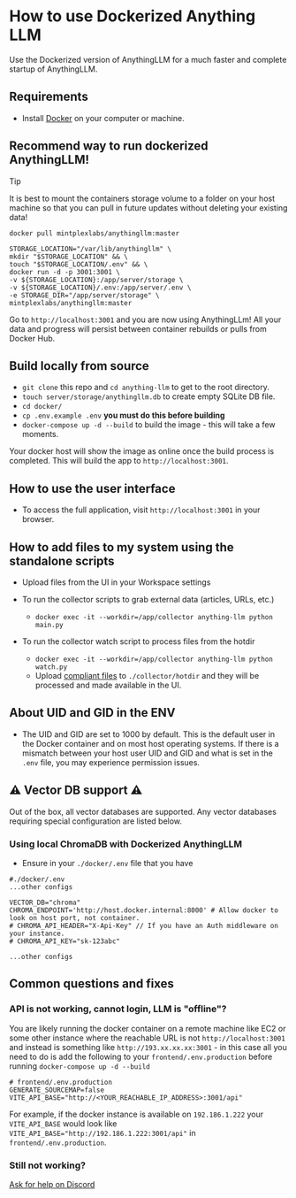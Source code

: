 # How to use Dockerized Anything LLM

Use the Dockerized version of AnythingLLM for a much faster and complete startup of AnythingLLM.

## Requirements
- Install [Docker](https://www.docker.com/) on your computer or machine.

## Recommend way to run dockerized AnythingLLM!
> [!TIP]
> It is best to mount the containers storage volume to a folder on your host machine
> so that you can pull in future updates without deleting your existing data!

`docker pull mintplexlabs/anythingllm:master`

```shell
STORAGE_LOCATION="/var/lib/anythingllm" \
mkdir "$STORAGE_LOCATION" && \
touch "$STORAGE_LOCATION/.env" && \
docker run -d -p 3001:3001 \
-v ${STORAGE_LOCATION}:/app/server/storage \
-v ${STORAGE_LOCATION}/.env:/app/server/.env \
-e STORAGE_DIR="/app/server/storage" \
mintplexlabs/anythingllm:master
```

Go to `http://localhost:3001` and you are now using AnythingLLm! All your data and progress will persist between
container rebuilds or pulls from Docker Hub.

## Build locally from source
- `git clone` this repo and `cd anything-llm` to get to the root directory.
- `touch server/storage/anythingllm.db` to create empty SQLite DB file.
- `cd docker/`
- `cp .env.example .env` **you must do this before building**
- `docker-compose up -d --build` to build the image - this will take a few moments.

Your docker host will show the image as online once the build process is completed. This will build the app to `http://localhost:3001`.

## How to use the user interface
- To access the full application, visit `http://localhost:3001` in your browser.

## How to add files to my system using the standalone scripts
- Upload files from the UI in your Workspace settings

- To run the collector scripts to grab external data (articles, URLs, etc.)
  - `docker exec -it --workdir=/app/collector anything-llm python main.py`

- To run the collector watch script to process files from the hotdir
  - `docker exec -it --workdir=/app/collector anything-llm python watch.py`
  - Upload [compliant files](../collector/hotdir/__HOTDIR__.md) to `./collector/hotdir` and they will be processed and made available in the UI.

## About UID and GID in the ENV
- The UID and GID are set to 1000 by default. This is the default user in the Docker container and on most host operating systems. If there is a mismatch between your host user UID and GID and what is set in the `.env` file, you may experience permission issues.

## ⚠️ Vector DB support ⚠️
Out of the box, all vector databases are supported. Any vector databases requiring special configuration are listed below.

### Using local ChromaDB with Dockerized AnythingLLM
- Ensure in your `./docker/.env` file that you have
```
#./docker/.env
...other configs

VECTOR_DB="chroma"
CHROMA_ENDPOINT='http://host.docker.internal:8000' # Allow docker to look on host port, not container.
# CHROMA_API_HEADER="X-Api-Key" // If you have an Auth middleware on your instance.
# CHROMA_API_KEY="sk-123abc"

...other configs

```

## Common questions and fixes

### API is not working, cannot login, LLM is "offline"?
You are likely running the docker container on a remote machine like EC2 or some other instance where the reachable URL
is not `http://localhost:3001` and instead is something like `http://193.xx.xx.xx:3001` - in this case all you need to do is add the following to your `frontend/.env.production` before running `docker-compose up -d --build`
```
# frontend/.env.production
GENERATE_SOURCEMAP=false
VITE_API_BASE="http://<YOUR_REACHABLE_IP_ADDRESS>:3001/api"
```
For example, if the docker instance is available on `192.186.1.222` your `VITE_API_BASE` would look like `VITE_API_BASE="http://192.186.1.222:3001/api"` in `frontend/.env.production`.

### Still not working?
[Ask for help on Discord](https://discord.gg/6UyHPeGZAC)


